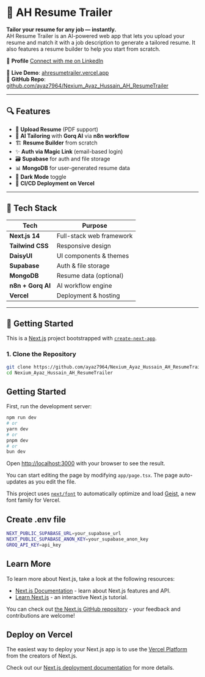 # 💼 AH Resume Trailer

**Tailor your resume for any job — instantly.**  
AH Resume Trailer is an AI-powered web app that lets you upload your resume and match it with a job description to generate a tailored resume. It also features a resume builder to help you start from scratch.

🔗 **Profile** [Connect with me on LinkedIn](https://www.linkedin.com/in/ayaz-hussain-cs)

🔗 **Live Demo**: [ahresumetrailer.vercel.app](https://ahresumetrailer.vercel.app/)  
📁 **GitHub Repo**: [github.com/ayaz7964/Nexium_Ayaz_Hussain_AH_ResumeTrailer](https://github.com/ayaz7964/Nexium_Ayaz_Hussain_AH_ResumeTrailer)


---

## 🔍 Features

- 📄 **Upload Resume** (PDF support)
- 🧠 **AI Tailoring** with **Gorq AI** via **n8n workflow**
- 🏗 **Resume Builder** from scratch
- ✨ **Auth via Magic Link** (email-based login)
- 🗃 **Supabase** for auth and file storage
- 📊 **MongoDB** for user-generated resume data
- 🌙 **Dark Mode** toggle
- 🚀 **CI/CD Deployment on Vercel**

---

## 🧰 Tech Stack

| Tech             | Purpose                        |
|------------------|--------------------------------|
| **Next.js 14**   | Full-stack web framework       |
| **Tailwind CSS** | Responsive design              |
| **DaisyUI**      | UI components & themes         |
| **Supabase**     | Auth & file storage            |
| **MongoDB**      | Resume data (optional)         |
| **n8n + Gorq AI**| AI workflow engine             |
| **Vercel**       | Deployment & hosting           |

---

## 🚀 Getting Started

This is a [Next.js](https://nextjs.org) project bootstrapped with [`create-next-app`](https://nextjs.org/docs/app/api-reference/cli/create-next-app).

### 1. Clone the Repository

```bash
git clone https://github.com/ayaz7964/Nexium_Ayaz_Hussain_AH_ResumeTrailer.git
cd Nexium_Ayaz_Hussain_AH_ResumeTrailer
```




## Getting Started

First, run the development server:

```bash
npm run dev
# or
yarn dev
# or
pnpm dev
# or
bun dev
```




Open [http://localhost:3000](http://localhost:3000) with your browser to see the result.

You can start editing the page by modifying `app/page.tsx`. The page auto-updates as you edit the file.

This project uses [`next/font`](https://nextjs.org/docs/app/building-your-application/optimizing/fonts) to automatically optimize and load [Geist](https://vercel.com/font), a new font family for Vercel.


## Create .env file 

```bash 
NEXT_PUBLIC_SUPABASE_URL=your_supabase_url
NEXT_PUBLIC_SUPABASE_ANON_KEY=your_supabase_anon_key
GROQ_API_KEY=api_key
```

## Learn More

To learn more about Next.js, take a look at the following resources:

- [Next.js Documentation](https://nextjs.org/docs) - learn about Next.js features and API.
- [Learn Next.js](https://nextjs.org/learn) - an interactive Next.js tutorial.

You can check out [the Next.js GitHub repository](https://github.com/vercel/next.js) - your feedback and contributions are welcome!

## Deploy on Vercel

The easiest way to deploy your Next.js app is to use the [Vercel Platform](https://vercel.com/new?utm_medium=default-template&filter=next.js&utm_source=create-next-app&utm_campaign=create-next-app-readme) from the creators of Next.js.

Check out our [Next.js deployment documentation](https://nextjs.org/docs/app/building-your-application/deploying) for more details.
